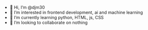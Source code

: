 - 👋 Hi, I’m @djm30
- 👀 I’m interested in frontend development, ai and machine learning
- 🌱 I’m currently learning python, HTML, js, CSS
- 💞️ I’m looking to collaborate on nothing

<!---
djm30/djm30 is a ✨ special ✨ repository because its `README.md` (this file) appears on your GitHub profile.
You can click the Preview link to take a look at your changes.
--->
